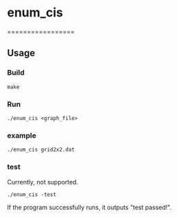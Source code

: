 # enum_cis
=================

## Usage

### Build

```
make
```

### Run

```
./enum_cis <graph_file>
```

### example

```
./enum_cis grid2x2.dat
```

### test

Currently, not supported.

```
./enum_cis -test
```

If the program successfully runs, it outputs "test passed!".
